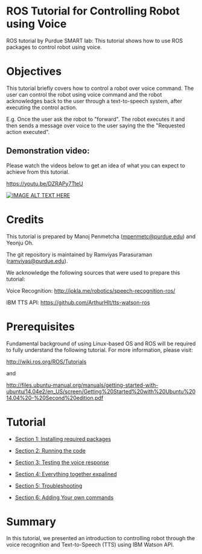 # ROS Tutorial for Controlling Robot using Voice
ROS tutorial by Purdue SMART lab: This tutorial shows how to use ROS packages to control robot using voice.

# Objectives
This tutorial briefly covers how to control a robot over voice command. The user can control the robot using voice command and the robot acknowledges back to the user through a text-to-speech system, after executing the control action.

E.g. Once the user ask the robot to "forward". The robot executes it and then sends a message over voice to the user saying the the "Requested action executed".

## Demonstration video:
Please watch the videos below to get an idea of what you can expect to achieve from this tutorial.

https://youtu.be/DZRAPy7TteU

[![IMAGE ALT TEXT HERE](https://img.youtube.com/vi/DZRAPy7TteU/0.jpg)](https://youtu.be/DZRAPy7TteU)


# Credits
This tutorial is prepared by Manoj Penmetcha (mpenmetc@purdue.edu) and Yeonju Oh.

The git repository is maintained by Ramviyas Parasuraman (ramviyas@purdue.edu).

We acknowledge the following sources that were used to prepare this tutorial:

Voice Recognition: http://jokla.me/robotics/speech-recognition-ros/

IBM TTS API: https://github.com/ArthurHlt/tts-watson-ros

# Prerequisites

Fundamental background of using Linux-based OS and ROS will be required to fully understand the following tutorial. For more information, please visit:

http://wiki.ros.org/ROS/Tutorials

and

http://files.ubuntu-manual.org/manuals/getting-started-with-ubuntu/14.04e2/en_US/screen/Getting%20Started%20with%20Ubuntu%2014.04%20-%20Second%20edition.pdf

# Tutorial

* [Section 1: Installing required packages](https://github.com/SMARTlab-Purdue/ros-tutorial-voice/wiki/Sec.-1:-Installing-required-packages)

* [Section 2: Running the code](https://github.com/SMARTlab-Purdue/ros-tutorial-voice/wiki/Sec.-2:-Running-the-code)

* [Section 3: Testing the voice response](https://github.com/SMARTlab-Purdue/ros-tutorial-voice/wiki/Sec.-3:-Testing-the-voice-response)

* [Section 4: Everything together expalined](https://github.com/SMARTlab-Purdue/ros-tutorial-voice/wiki/Sec.-4:-Everything-together-expalined)

* [Section 5: Troubleshooting](https://github.com/SMARTlab-Purdue/ros-tutorial-voice/wiki/Sec.-5:-Troubleshooting)

* [Section 6: Adding Your own commands](https://github.com/SMARTlab-Purdue/ros-tutorial-voice/wiki/Sec.-6:-Adding-Your-own-commands)

# Summary
In this tutorial, we presented an introduction to controlling robot through the voice recognition and Text-to-Speech (TTS) using IBM Watson API.



